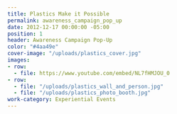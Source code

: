 ```yaml
---
title: Plastics Make it Possible
permalink: awareness_campaign_pop_up
date: 2012-12-17 00:00:00 -05:00
position: 1
header: Awareness Campaign Pop-Up
color: "#4aa49e"
cover-image: "/uploads/plastics_cover.jpg"
images:
- row:
  - file: https://www.youtube.com/embed/NL7fHMJOU_0
- row:
  - file: "/uploads/plastics_wall_and_person.jpg"
  - file: "/uploads/plastics_photo_booth.jpg"
work-category: Experiential Events
---
```

